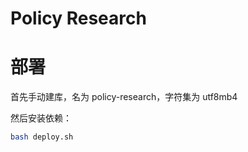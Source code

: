 # Policy Research

# 部署

首先手动建库，名为 policy-research，字符集为 utf8mb4

然后安装依赖：

```bash
bash deploy.sh
```
